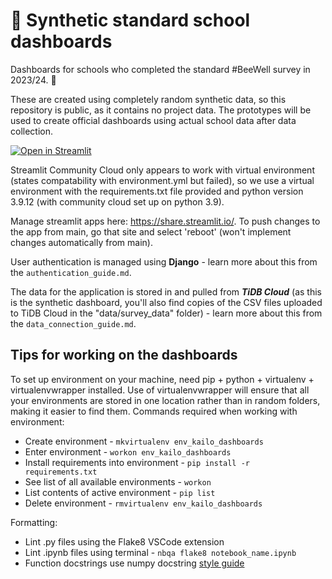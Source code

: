 # 🐝 Synthetic standard school dashboards

Dashboards for schools who completed the standard #BeeWell survey in 2023/24. 🏫

These are created using completely random synthetic data, so this repository is public, as it contains no project data. The prototypes will be used to create official dashboards using actual school data after data collection.

[![Open in Streamlit](https://static.streamlit.io/badges/streamlit_badge_black_white.svg)](https://synthetic-beewell-kailo-standard-school-dashboard.streamlit.app/)

Streamlit Community Cloud only appears to work with virtual environment (states compatability with environment.yml but failed), so we use a virtual environment with the requirements.txt file provided and python version 3.9.12 (with community cloud set up on python 3.9).

Manage streamlit apps here: https://share.streamlit.io/. To push changes to the app from main, go that site and select 'reboot' (won't implement changes automatically from main).

User authentication is managed using **Django** - learn more about this from the `authentication_guide.md`.

The data for the application is stored in and pulled from ***TiDB Cloud*** (as this is the synthetic dashboard, you'll also find copies of the CSV files uploaded to TiDB Cloud in the "data/survey_data" folder) - learn more about this from the `data_connection_guide.md`.

## Tips for working on the dashboards

To set up environment on your machine, need pip + python + virtualenv + virtualenvwrapper installed. Use of virtualenvwrapper will ensure that all your environments are stored in one location rather than in random folders, making it easier to find them. Commands required when working with environment:
* Create environment - `mkvirtualenv env_kailo_dashboards`
* Enter environment -  `workon env_kailo_dashboards`
* Install requirements into environment - `pip install -r requirements.txt`
* See list of all available environments - `workon`
* List contents of active environment - `pip list`
* Delete environment - `rmvirtualenv env_kailo_dashboards`

Formatting:
* Lint .py files using the Flake8 VSCode extension
* Lint .ipynb files using terminal - `nbqa flake8 notebook_name.ipynb`
* Function docstrings use numpy docstring [style guide](https://numpydoc.readthedocs.io/en/latest/format.html)